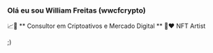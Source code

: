 ### Olá eu sou William Freitas (wwcfcrypto)

📈🤑 ** Consultor em Criptoativos e Mercado Digital ** 
🚀❤️ NFT Artist

;)
